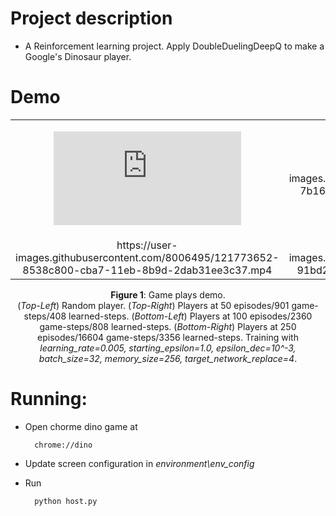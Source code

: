 # Project description
- A Reinforcement learning project. Apply DoubleDuelingDeepQ to make a Google's Dinosaur player.

# Demo

  <table>
    <tr align="center">
      <td>
<figure class="video_container">
  <iframe src="https://user-images.githubusercontent.com/8006495/121773646-6a665380-cba7-11eb-9ecf-2b34e6e7ad0e.mp4" frameborder="0" allowfullscreen="false"> </iframe>
</figure>
      </td>
      <td>
https://user-images.githubusercontent.com/8006495/121773649-7b16c980-cba7-11eb-92f1-e6fded7b6cf9.mp4
      </td>
    </tr>
    <tr align="center">
      <td> 
https://user-images.githubusercontent.com/8006495/121773652-8538c800-cba7-11eb-8b9d-2dab31ee3c37.mp4
      </td>
      <td>
https://user-images.githubusercontent.com/8006495/121773662-91bd2080-cba7-11eb-9138-2eb07dfa4cb9.mp4
      </td>
    </tr>
  </table>

<div align='center'><b>Figure 1</b>: Game plays demo. </div>
<div align='center'>(<i>Top-Left</i>) Random player. (<i>Top-Right</i>) Players at 50 episodes/901 game-steps/408 learned-steps. (<i>Bottom-Left</i>) Players at 100 episodes/2360 game-steps/808 learned-steps. (<i>Bottom-Right</i>) Players at 250 episodes/16604 game-steps/3356 learned-steps. Training with <i>learning_rate=0.005, starting_epsilon=1.0, epsilon_dec=10^-3, batch_size=32, memory_size=256, target_network_replace=4</i>.</div>

# Running:
- Open chorme dino game at
    
    
        chrome://dino
- Update screen configuration in *environment\env_config*
- Run 

    
        python host.py  
